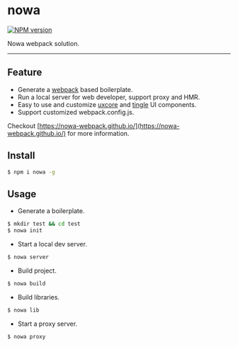 # nowa

[![NPM version](https://img.shields.io/npm/v/nowa.svg?style=flat)](https://npmjs.org/package/nowa)

Nowa webpack solution.

----

## Feature

- Generate a [webpack](https://github.com/webpack/webpack) based boilerplate.
- Run a local server for web developer, support proxy and HMR.
- Easy to use and customize [uxcore](http://uxco.re/) and [tingle](http://tinglejs.org/) UI components.
- Support customized webpack.config.js.

Checkout [https://nowa-webpack.github.io/](https://nowa-webpack.github.io/) for more information.

## Install

```bash
$ npm i nowa -g
```

## Usage

- Generate a boilerplate.

```bash
$ mkdir test && cd test
$ nowa init
```

- Start a local dev server.

```bash
$ nowa server
```

- Build project.

```bash
$ nowa build
```

- Build libraries.

```bash
$ nowa lib
```

- Start a proxy server.

```bash
$ nowa proxy
```
